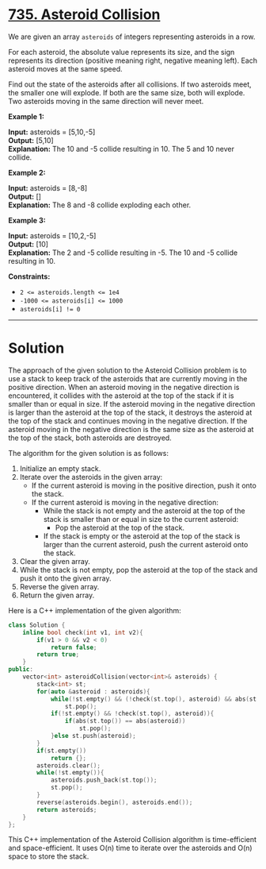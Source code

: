 # [735. Asteroid Collision](https://leetcode.com/problems/asteroid-collision/)

We are given an array `asteroids` of integers representing asteroids in a row.

For each asteroid, the absolute value represents its size, and the sign represents its direction (positive meaning right, negative meaning left). Each asteroid moves at the same speed.

Find out the state of the asteroids after all collisions. If two asteroids meet, the smaller one will explode. If both are the same size, both will explode. Two asteroids moving in the same direction will never meet.

**Example 1:**

**Input:** asteroids = [5,10,-5]<br>
**Output:** [5,10]<br>
**Explanation:** The 10 and -5 collide resulting in 10. The 5 and 10 never collide.

**Example 2:**

**Input:** asteroids = [8,-8]<br>
**Output:** []<br>
**Explanation:** The 8 and -8 collide exploding each other.

**Example 3:**

**Input:** asteroids = [10,2,-5]<br>
**Output:** [10]<br>
**Explanation:** The 2 and -5 collide resulting in -5. The 10 and -5 collide resulting in 10.
 

**Constraints:**

- `2 <= asteroids.length <= 1e4`
- `-1000 <= asteroids[i] <= 1000`
- `asteroids[i] != 0`
---
# Solution

The approach of the given solution to the Asteroid Collision problem is to use a stack to keep track of the asteroids that are currently moving in the positive direction. When an asteroid moving in the negative direction is encountered, it collides with the asteroid at the top of the stack if it is smaller than or equal in size. If the asteroid moving in the negative direction is larger than the asteroid at the top of the stack, it destroys the asteroid at the top of the stack and continues moving in the negative direction. If the asteroid moving in the negative direction is the same size as the asteroid at the top of the stack, both asteroids are destroyed.

The algorithm for the given solution is as follows:

1. Initialize an empty stack.
2. Iterate over the asteroids in the given array:
    * If the current asteroid is moving in the positive direction, push it onto the stack.
    * If the current asteroid is moving in the negative direction:
        * While the stack is not empty and the asteroid at the top of the stack is smaller than or equal in size to the current asteroid:
            * Pop the asteroid at the top of the stack.
        * If the stack is empty or the asteroid at the top of the stack is larger than the current asteroid, push the current asteroid onto the stack.
3. Clear the given array.
4. While the stack is not empty, pop the asteroid at the top of the stack and push it onto the given array.
5. Reverse the given array.
6. Return the given array.

Here is a C++ implementation of the given algorithm:

```c++
class Solution {
    inline bool check(int v1, int v2){
        if(v1 > 0 && v2 < 0)
            return false;
        return true;
    }
public:
    vector<int> asteroidCollision(vector<int>& asteroids) {
        stack<int> st;
        for(auto &asteroid : asteroids){
            while(!st.empty() && (!check(st.top(), asteroid) && abs(st.top()) < abs(asteroid)))
                st.pop();
            if(!st.empty() && !check(st.top(), asteroid)){
                if(abs(st.top()) == abs(asteroid))
                    st.pop();
            }else st.push(asteroid);
        }
        if(st.empty())
            return {};
        asteroids.clear();
        while(!st.empty()){
            asteroids.push_back(st.top());
            st.pop();
        }
        reverse(asteroids.begin(), asteroids.end());
        return asteroids;
    }
};
```

This C++ implementation of the Asteroid Collision algorithm is time-efficient and space-efficient. It uses O(n) time to iterate over the asteroids and O(n) space to store the stack.